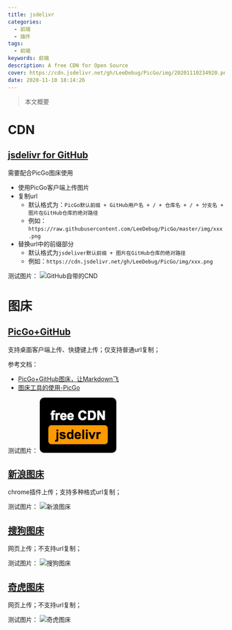 ```yaml
---
title: jsdelivr
categories:
  - 前端
  - 插件
tags:
  - 前端
keywords: 前端
description: A free CDN for Open Source
cover: https://cdn.jsdelivr.net/gh/LeeDebug/PicGo/img/20201110234920.png
date: 2020-11-10 18:14:26
---
```


> 本文概要

# CDN

## [jsdelivr for GitHub](https://www.jsdelivr.com/?docs=gh)

需要配合PicGo图床使用
- 使用PicGo客户端上传图片
- 复制url
  - 默认格式为：`PicGo默认前缀 + GitHub用户名 + / + 仓库名 + / + 分支名 + 图片在GitHub仓库的绝对路径`
  - 例如：`https://raw.githubusercontent.com/LeeDebug/PicGo/master/img/xxx.png`
- 替换url中的前缀部分
  - 默认格式为`jsdeliver默认前缀 + 图片在GitHub仓库的绝对路径`
  - 例如：`https://cdn.jsdelivr.net/gh/LeeDebug/PicGo/img/xxx.png`

测试图片：
![GitHub自带的CND](https://cdn.jsdelivr.net/gh/LeeDebug/PicGo/img/20201110234920.png)


# 图床

## [PicGo+GitHub](https://molunerfinn.com/PicGo/)

支持桌面客户端上传、快捷键上传；仅支持普通url复制；

参考文档：
- [PicGo+GitHub图床，让Markdown飞](https://www.jianshu.com/p/2756724a5dee)
- [图床工具的使用-PicGo](https://www.jianshu.com/p/9d91355e8418)

测试图片：
![PicGo+GitHub](https://raw.githubusercontent.com/LeeDebug/PicGo/master/img/20201110234920.png)

## [新浪图床](https://chrome.google.com/webstore/detail/%E6%96%B0%E6%B5%AA%E5%BE%AE%E5%8D%9A%E5%9B%BE%E5%BA%8A/fdfdnfpdplfbbnemmmoklbfjbhecpnhf)

chrome插件上传；支持多种格式url复制；

测试图片：
![新浪图床](http://ww1.sinaimg.cn/large/c491e5a7ly1gkj4gezdtcj20a305xq2y.jpg)

## [搜狗图床](http://www.urkeji.com/tuchuang/sg/)

网页上传；不支持url复制；

测试图片：
![搜狗图床](https://img02.sogoucdn.com/app/a/100520146/eb05b038aeeef681ab204d37c3ca6ba8)

## [奇虎图床](http://www.urkeji.com/tuchuang/qh/)

网页上传；不支持url复制；

测试图片：
![奇虎图床](http://p5.so.qhimgs1.com/t02aeeef681ab204d37.jpg)